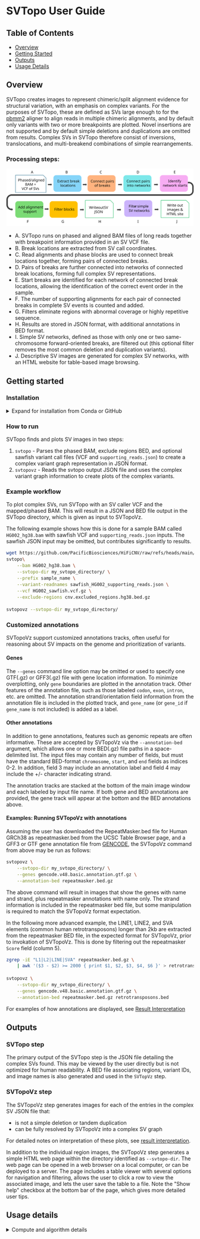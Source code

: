 # SVTopo User Guide

## Table of Contents
* [Overview](#overview)
* [Getting Started](#getting-started)
* [Outputs](#outputs)
* [Usage Details](#usage-details)

## Overview

SVTopo creates images to represent chimeric/split alignment evidence for structural variation, with an emphasis on complex variants. For the purposes of SVTopo, these are defined as SVs large enough to for the [pbmm2](https://github.com/PacificBiosciences/pbmm2) aligner to align reads in multiple chimeric alignments, and by default only variants with two or more breakpoints are plotted. Novel insertions are not supported and by default simple deletions and duplications are omitted from results. Complex SVs in SVTopo therefore consist of inversions, translocations, and multi-breakend combinations of simple rearrangements.

### Processing steps:
![Processing flowchart](imgs/processing_steps.svg)
- A. SVTopo runs on phased and aligned BAM files of long reads together with breakpoint information provided in an SV VCF file.  
- B. Break locations are extracted from SV call coordinates. 
- C. Read alignments and phase blocks are used to connect break locations together, forming pairs of connected breaks. 
- D. Pairs of breaks are further connected into networks of connected break locations, forming full complex SV representations. 
- E. Start breaks are identified for each network of connected break locations, allowing the identification of the correct event order in the sample. 
- F. The number of supporting alignments for each pair of connected breaks in complete SV events is counted and added. 
- G. Filters eliminate regions with abnormal coverage or highly repetitive sequence. 
- H. Results are stored in JSON format, with additional annotations in BED format. 
- I. Simple SV networks, defined as those with only one or two same-chromosome forward-oriented breaks, are filtered out (this optional filter removes the most common deletion and duplication variants). 
- J. Descriptive SV images are generated for complex SV networks, with an HTML website for table-based image browsing. 

## Getting started 

### Installation

<details>
<summary>Expand for installation from Conda or GitHub</summary>

#### Install from Conda
SVTopo (distributed as a Rust binary) and the plotting utility SVTopoVz (Python) are both available from [Bioconda](https://bioconda.github.io/) on Linux. Assuming you have already installed [conda](https://docs.conda.io/projects/conda/en/latest/user-guide/install/linux.html) and [mamba](https://mamba.readthedocs.io/en/latest/), the following example code creates a new environment with python v3.10, activates that environment, and installs both svtopo and svtopovz (as a dependency) into that environment. Note that these mamba commands work the same with conda, but mamba is recommended due to improved execution speed.

```bash
conda config --add channels bioconda
mamba create -n svtopo "python=3.10"
mamba activate svtopo
mamba install -y svtopo
```

The `SVTopo` rust binary is only supported on Linux, but `SVTopoVz` can be installed directly on MacOs:
```bash
conda config --add channels bioconda
mamba create -n svtopo "python=3.10"
mamba activate svtopo
mamba install -y svtopovz
```


#### Install from GitHub

##### SVTopo installation

The `svtopo` Rust utility is available from the [Releases](https://github.com/PacificBiosciences/SVTopo/releases) page.

It can be downloaded, extracted, and run directly on Linux systems. For example with version 0.2.0:
```bash
wget https://github.com/PacificBiosciences/SVTopo/releases/download/v0.3.0/svtopo-v0.3.0-x86_64-unknown-linux-gnu.tar.gz
tar -zxvf svtopo-v0.3.0-x86_64-unknown-linux-gnu.tar.gz
svtopo-v0.3.0-x86_64-unknown-linux-gnu/svtopo --version
```
This will download the `svtopo` binary to the local directory and print out the version number.

The `svtopo` tool can also been installed directly from source by downloading and building the source code directly:
```bash
git clone https://github.com/PacificBiosciences/SVTopo.git
cd SVTopo/
cargo build --release
```
The `svtopo` binary will be created at `SVTopo/target/releases/svtopo`.

##### SVTopoVz installation
The `svtopovz` utility can be downloaded by cloning this reposity with git or by downloading a Source code asset from the [Releases](https://github.com/PacificBiosciences/SVTopo/releases) page.

It can then be installed from source as shown below. It is recommended that this tool be installed in a fresh [Conda](https://conda.io/projects/conda/en/latest/index.html) environment with Python=3.10. 

Install from source, then test that the installation succeeded:
```bash
git clone https://github.com/PacificBiosciences/SVTopo.git
cd SVTopo/SVTopoVz/
conda create -n svtopo "python=3.10"
conda activate svtopo
pip install .
svtopovz -h
```
If successfully installed, this will print out the tool version and command-line options.

### Run tests
For a more complete test of your installation, run the test cases included in the [test/](https://github.com/PacificBiosciences/SVTopo/tree/main/test) directory.
The test script requires the absolute path to your downloaded `svtopo` binary. The following example assumes the binary is located in the `$HOME/bin/` directory:
```bash
cd SVTopo/
bash test/scripts/run_end_to_end_tests.sh $HOME/bin/svtopo_x86_64
```
</details>

### How to run
SVTopo finds and plots SV images in two steps:
1. `svtopo` - Parses the phased BAM, exclude regions BED, and optional sawfish variant call files (VCF and `supporting_reads.json`) to create a complex variant graph representation in JSON format.
2. `svtopovz` - Reads the svtopo output JSON file and uses the complex variant graph information to create plots of the complex variants.

### Example workflow
To plot complex SVs, run SVTopo with an SV caller VCF and the mapped/phased BAM. This will result in a JSON and BED file output in the SVTopo directory, which is given as input to SVTopoVz.

The following example shows how this is done for a sample BAM called `HG002_hg38.bam` with sawfish VCF and `supporting_reads.json` inputs. The sawfish JSON input may be omitted, but contributes significantly to results.

```bash
wget https://github.com/PacificBiosciences/HiFiCNV/raw/refs/heads/main/data/excluded_regions/cnv.excluded_regions.hg38.bed.gz
svtopo\
    --bam HG002_hg38.bam \
    --svtopo-dir my_svtopo_directory/ \
    --prefix sample_name \
    --variant-readnames sawfish_HG002_supporting_reads.json \
    --vcf HG002_sawfish.vcf.gz \
    --exclude-regions cnv.excluded_regions.hg38.bed.gz

svtopovz --svtopo-dir my_svtopo_directory/
```

### Customized annotations
SVTopoVz support customized annotations tracks, often useful for reasoning about SV impacts on the genome and prioritization of variants. 

#### Genes
The `--genes` command line option may be omitted or used to specify one GTF(.gz) or GFF3(.gz) file with gene location information. To minimize overplotting, only `gene` boundaries are plotted in the annotation track. Other features of the annotation file, such as those labeled `codon`, `exon`, `intron`, etc. are omitted. The annotation strand/orientation field information from the annotation file is included in the plotted track, and `gene_name` (or `gene_id` if `gene_name` is not included) is added as a label. 

#### Other annotations
In addition to gene annotations, features such as genomic repeats are often informative. These are accepted by SVTopoVz via the `--annotation-bed` argument, which allows one or more BED(.gz) file paths in a space-delimited list. The input files may contain any number of fields, but must have the standard BED-format `chromosome`, `start`, and `end` fields as indices 0-2. In addition, field 3 may include an annotation label and field 4 may include the +/- character indicating strand. 

The annotation tracks are stacked at the bottom of the main image window and each labeled by input file name. If both gene and BED annotations are provided, the gene track will appear at the bottom and the BED annotations above.

#### Examples: Running SVTopoVz with annotations
Assuming the user has downloaded the RepeatMasker.bed file for Human GRCh38 as repeatmasker.bed from the UCSC Table Browser page, and a GFF3 or GTF gene annotation file from [GENCODE](https://www.gencodegenes.org/human/), the SVTopoVz command from above may be run as follows:
```bash
svtopovz \
    --svtopo-dir my_svtopo_directory/ \
    --genes gencode.v48.basic.annotation.gtf.gz \
    --annotation-bed repeatmasker.bed.gz
```
The above command will result in images that show the genes with name and strand, plus repeatmasker annotations with name only. The strand information is included in the repeatmasker bed file, but some manipulation is required to match the SVTopoVz format expectation.

In the following more advanced example, the LINE1, LINE2, and SVA elements (common human retrotransposons) longer than 2kb are extracted from the repeatmasker BED file, in the expected format for SVTopoVz, prior to invokation of SVTopoVz. This is done by filtering out the repeatmasker `Score` field (column 5).
```bash
zgrep -iE "L1|L2|LINE|SVA" repeatmasker.bed.gz \
    | awk '($3 - $2) >= 2000 { print $1, $2, $3, $4, $6 }' > retrotransposons.bed

svtopovz \
    --svtopo-dir my_svtopo_directory/ \
    --genes gencode.v48.basic.annotation.gtf.gz \
    --annotation-bed repeatmasker.bed.gz retrotransposons.bed
```

For examples of how annotations are displayed, see [Result Interpretation](/docs/result_interpretation.md)



## Outputs
### SVTopo step
The primary output of the SVTopo step is the JSON file detailing the complex SVs found. This may be viewed by the user directly but is not optimized for human readability. A BED file associating regions, variant IDs, and image names is also generated and used in the `SVTopVz` step.

### SVTopoVz step
The SVTopoVz step generates images for each of the entries in the complex SV JSON file that:
* is not a simple deletion or tandem duplication
* can be fully resolved by SVTopoVz into a complex SV graph

For detailed notes on interpretation of these plots, see [result interpretation](https://github.com/PacificBiosciences/SVTopo/blob/main/docs/result_interpretation.md).

In addition to the individual region images, the SVTopoVz step generates a simple HTML web page within the directory identified as `--svtopo-dir`. The web page can be opened in a web browser on a local computer, or can be deployed to a server. The page includes a table viewer with several options for navigation and filtering, allows the user to click a row to view the associated image, and lets the user  save the table to a file. Note the "Show help" checkbox at the bottom bar of the page, which gives more detailed user tips.

## Usage details
<details>
<summary>Compute and algorithm details</summary>

### Expected compute requirements
SVTopo benchmarks with a 30x HiFi genome for three configurations:

__Benchmark with Sawfish VCF + supporting reads:__
* SVTopo
  * Runtime 12:26 (minutes:seconds)
  * 3.0 GB RAM
  * 98% CPU
* SVTopoVz
  * 15 sec
  * 0.52 GB RAM
  * 73 complex SV images

__Benchmark with BAM + VCF (no supporting reads):__
* SVTopo
  * Runtime 12:18 (minutes:seconds)
  * 2.25 GB RAM
  * 98% CPU
* SVTopoVz
  * 8 sec_
  * 0.46 GB RAM_
  * 36 complex SV images

__Benchmark with BAM only:__
* SVTopo
  * Runtime 12:12
  * 2.04 GB RAM
  * 98% CPU
* SVTopoVz
  * 12 sec
  * 0.45 GB RAM
  * 56 complex SV images

  
### Algorithm notes
* Clipped alignments: SVTopo uses chimeric/split alignments to connect structural variants. These are defined as alignments with at least 100 bases of soft-clipping on either end of the alignment. Alignments with MAPQ < 20 are omitted.
* Break identification with sawfish VCF + JSON supporting reads: If a VCF and `supporting_reads.json` are provided from [sawfish](https://github.com/PacificBiosciences/sawfish), these are used to identify additional break locations by using the VCF SV POS and END locations (or POS only for BNDs). INS variants are skipped. The specific alignment from a chimeric read is assigned to a coordinate break location by identifying the closest pair of read clipping coordinate and variant breakend coordinate.
* Break identification with alignments + VCF input (no supporting reads): If a VCF is provided without supporting reads JSON information, the VCF SV locations are still used to define break locations. Assignment of chimeric alignments to break locations is performed by finding matching clipping locations in alignments, where matching is defined as within +/-10bp.
* Break identification without VCF input: We strongly recommend using VCF SV calls, but SVTopo can roughly identify breaks directly from alignments for testing and beginner usage. Locations of genomic breaks are identified using alignment clipping locations that are clustered together. These must be within a 10 bp confidence interval of each other (allowing for small differences of alignment). A minimum of two alignments is required to support a cluster as a potential valid break location.
* Break connections: Once breaks are identified, they can be connected in pairwise fashion by alignments that are shared between them. They may also be connected by using VCF entry connections (via VCF record POS/END). Alignment-based connections must have a minimum of two such shared alignments and must be within 1 mb of each other (if on the same chromosome).
    * Phased connection of clusters: If a breakend lacks direct connections to another breakend via alignments, SVTopo searches for breaks up or down-stream for 500kb and connects them if the reads supporting both breaks have the same phaseset ID and are on the same haplotype.
* Ambiguous sample order: In some cases it may be impossible to determine the order of some genomic blocks. These are given the sample sample_order_index entry in JSON and plotted in images with red outlines instead of the standard dark grey.
* The following filters are applied:
  * Coverage of 300x or less (can be changed using the `max-coverage` option)
  * No more than 5% of reads below MAPQ of 5
</details>